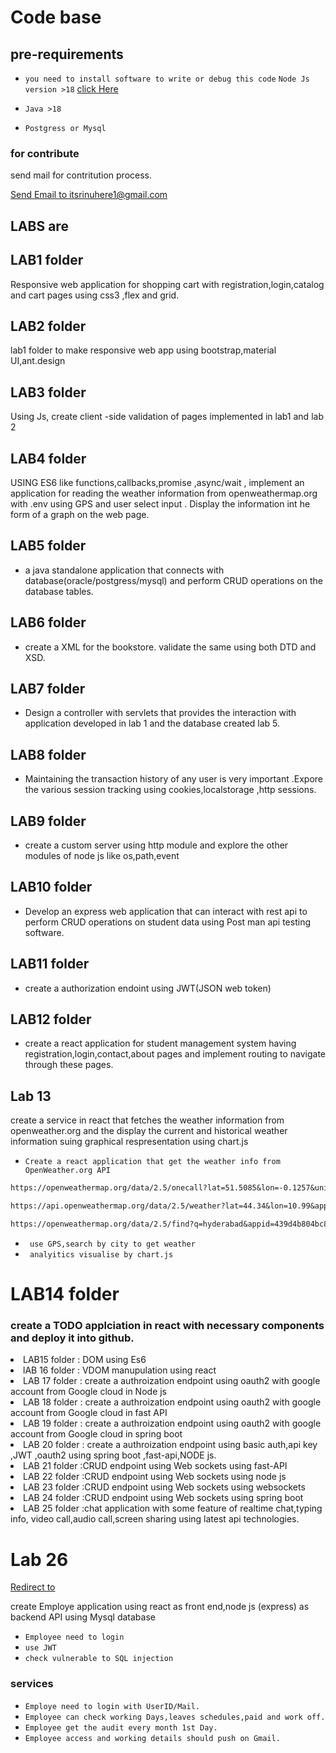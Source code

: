 # Code base

## pre-requirements

- `you need to install software to write or debug this code`
 `Node Js version >18`  [click Here](https://www.bing.com/ck/a?!&&p=4546dc6eae140544JmltdHM9MTY4OTIwNjQwMCZpZ3VpZD0xM2NjODFkOC1kMjBmLTZjZDMtMWZjMS05MzI3ZDNiZDZkZTUmaW5zaWQ9NTIwMA&ptn=3&hsh=3&fclid=13cc81d8-d20f-6cd3-1fc1-9327d3bd6de5&psq=node+js+download&u=a1aHR0cHM6Ly9ub2RlanMub3JnL2VuL2Rvd25sb2Fk&ntb=1)

- `Java >18`
- `Postgress or Mysql`

### for contribute

send mail for contritution process.

[Send Email to itsrinuhere1@gmail.com](mailto:itsrinuhere1@gmail.com)

## LABS are

## LAB1 folder

Responsive web application for shopping cart with registration,login,catalog and cart pages using css3 ,flex and grid.

## LAB2 folder

  lab1 folder to make responsive web app using bootstrap,material UI,ant.design

## LAB3 folder

Using Js, create client -side validation of pages implemented in lab1 and lab 2

## LAB4 folder

 USING ES6 like functions,callbacks,promise ,async/wait , implement an application for reading the weather information from openweathermap.org with .env using GPS and user select input . Display the information int he form of a graph on the web page.

## LAB5 folder

- a java standalone application that connects with database(oracle/postgress/mysql) and perform CRUD operations on the database tables.

## LAB6 folder

- create a XML for the bookstore. validate the same using both DTD and XSD.

## LAB7 folder

- Design a controller with servlets that provides the interaction with application developed in lab 1 and the database created lab 5.

## LAB8 folder

- Maintaining the transaction history of any user is very important .Expore the various session tracking using cookies,localstorage ,http sessions.

## LAB9 folder

- create a custom server using http module and explore the other modules of node js like  os,path,event

## LAB10 folder

- Develop an express web application that can interact with rest api to perform CRUD operations on student data using Post man api testing software.

## LAB11 folder

- create a authorization endoint using JWT(JSON web token)

## LAB12 folder

- create a react application for student management system having registration,login,contact,about pages and implement routing to navigate through these pages.

## Lab 13

create a service in react that fetches the weather information from openweather.org and the display the current and historical weather information suing graphical respresentation using chart.js

- `Create a react application that get the weather info from OpenWeather.org API`

```markdown
https://openweathermap.org/data/2.5/onecall?lat=51.5085&lon=-0.1257&units=metric&appid=439d4b804bc8187953eb36d2a8c26a02
```

```markdown
https://api.openweathermap.org/data/2.5/weather?lat=44.34&lon=10.99&appid=9de243494c0b295cca9337e1e96b00e2
```

```markdown
https://openweathermap.org/data/2.5/find?q=hyderabad&appid=439d4b804bc8187953eb36d2a8c26a02&units=metric
```

- ` use GPS,search by city to get weather`
- ` analyitics visualise by chart.js`
# LAB14 folder
### create a TODO applciation in react with necessary components and deploy it into github.</li>
<li> LAB15 folder : DOM using Es6 </li>
<li> lAB 16 folder : VDOM manupulation using react</li>
<li> LAB 17 folder : create a authroization endpoint using oauth2 with google account from Google cloud in Node js</li>
<li> LAB 18 folder : create a authroization endpoint using oauth2 with google account from Google cloud in fast API</li>
<li> LAB 19 folder : create a authroization endpoint using oauth2 with google account from Google cloud in spring boot</li>
<li> LAB 20 folder : create a authroization endpoint using basic auth,api key ,JWT ,oauth2 using spring boot ,fast-api,NODE js.</li>
<li> LAB 21 folder :CRUD endpoint using Web sockets using fast-API</li>
<li> LAB 22 folder :CRUD endpoint using Web sockets using node js</li>
<li> LAB 23 folder :CRUD endpoint using Web sockets using websockets</li>
<li> LAB 24 folder :CRUD endpoint using Web sockets using spring boot</li>
<li> LAB 25 folder :chat application with some feature of realtime chat,typing info, video call,audio call,screen sharing using latest api technologies.</li>

# Lab 26 

[Redirect to](./LAB26/)

create Employe application using react  as front end,node js (express) as backend API using Mysql database

- `Employee need to login`
- `use JWT`
- `check vulnerable to SQL injection`

### services

- `Employe need to login with UserID/Mail.`
- `Employee can check working Days,leaves schedules,paid and work off.`
- `Employee get the audit every month 1st Day.`
- `Employee access and working details should push on Gmail.`

